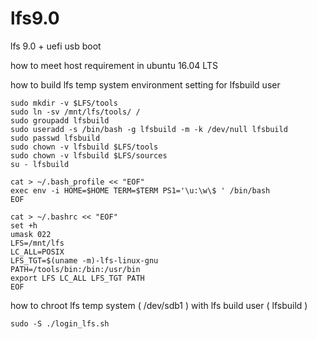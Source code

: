 # lfs9.0
lfs 9.0 + uefi usb boot

how to meet host requirement in ubuntu 16.04 LTS



how to build lfs temp system
environment setting for lfsbuild user

    sudo mkdir -v $LFS/tools
    sudo ln -sv /mnt/lfs/tools/ /
    sudo groupadd lfsbuild
    sudo useradd -s /bin/bash -g lfsbuild -m -k /dev/null lfsbuild
    sudo passwd lfsbuild
    sudo chown -v lfsbuild $LFS/tools
    sudo chown -v lfsbuild $LFS/sources
    su - lfsbuild

    cat > ~/.bash_profile << "EOF"
    exec env -i HOME=$HOME TERM=$TERM PS1='\u:\w\$ ' /bin/bash
    EOF
    
    cat > ~/.bashrc << "EOF"
    set +h
    umask 022
    LFS=/mnt/lfs
    LC_ALL=POSIX
    LFS_TGT=$(uname -m)-lfs-linux-gnu
    PATH=/tools/bin:/bin:/usr/bin
    export LFS LC_ALL LFS_TGT PATH
    EOF

how to chroot lfs temp system ( /dev/sdb1 )
with lfs build user ( lfsbuild )

    sudo -S ./login_lfs.sh
